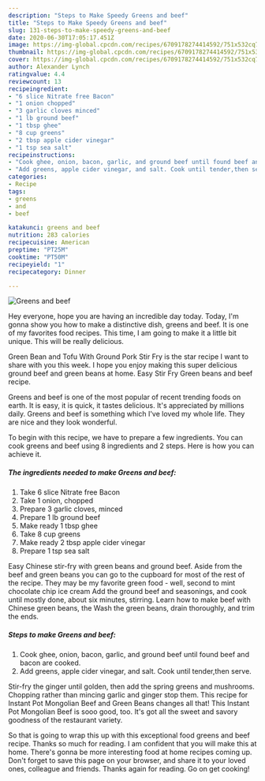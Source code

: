 ```yaml
---
description: "Steps to Make Speedy Greens and beef"
title: "Steps to Make Speedy Greens and beef"
slug: 131-steps-to-make-speedy-greens-and-beef
date: 2020-06-30T17:05:17.451Z
image: https://img-global.cpcdn.com/recipes/6709178274414592/751x532cq70/greens-and-beef-recipe-main-photo.jpg
thumbnail: https://img-global.cpcdn.com/recipes/6709178274414592/751x532cq70/greens-and-beef-recipe-main-photo.jpg
cover: https://img-global.cpcdn.com/recipes/6709178274414592/751x532cq70/greens-and-beef-recipe-main-photo.jpg
author: Alexander Lynch
ratingvalue: 4.4
reviewcount: 13
recipeingredient:
- "6 slice Nitrate free Bacon"
- "1 onion chopped"
- "3 garlic cloves minced"
- "1 lb ground beef"
- "1 tbsp ghee"
- "8 cup greens"
- "2 tbsp apple cider vinegar"
- "1 tsp sea salt"
recipeinstructions:
- "Cook ghee, onion, bacon, garlic, and ground beef until found beef and bacon are cooked."
- "Add greens, apple cider vinegar, and salt. Cook until tender,then serve."
categories:
- Recipe
tags:
- greens
- and
- beef

katakunci: greens and beef 
nutrition: 283 calories
recipecuisine: American
preptime: "PT25M"
cooktime: "PT50M"
recipeyield: "1"
recipecategory: Dinner

---
```



![Greens and beef](https://img-global.cpcdn.com/recipes/6709178274414592/751x532cq70/greens-and-beef-recipe-main-photo.jpg)

Hey everyone, hope you are having an incredible day today. Today, I'm gonna show you how to make a distinctive dish, greens and beef. It is one of my favorites food recipes. This time, I am going to make it a little bit unique. This will be really delicious.

Green Bean and Tofu With Ground Pork Stir Fry is the star recipe I want to share with you this week. I hope you enjoy making this super delicious ground beef and green beans at home. Easy Stir Fry Green beans and beef recipe.

Greens and beef is one of the most popular of recent trending foods on earth. It is easy, it is quick, it tastes delicious. It's appreciated by millions daily. Greens and beef is something which I've loved my whole life. They are nice and they look wonderful.


To begin with this recipe, we have to prepare a few ingredients. You can cook greens and beef using 8 ingredients and 2 steps. Here is how you can achieve it.

##### The ingredients needed to make Greens and beef:

1. Take 6 slice Nitrate free Bacon
1. Take 1 onion, chopped
1. Prepare 3 garlic cloves, minced
1. Prepare 1 lb ground beef
1. Make ready 1 tbsp ghee
1. Take 8 cup greens
1. Make ready 2 tbsp apple cider vinegar
1. Prepare 1 tsp sea salt


Easy Chinese stir-fry with green beans and ground beef. Aside from the beef and green beans you can go to the cupboard for most of the rest of the recipe. They may be my favorite green food - well, second to mint chocolate chip ice cream Add the ground beef and seasonings, and cook until mostly done, about six minutes, stirring. Learn how to make beef with Chinese green beans, the Wash the green beans, drain thoroughly, and trim the ends. 

##### Steps to make Greens and beef:

1. Cook ghee, onion, bacon, garlic, and ground beef until found beef and bacon are cooked.
1. Add greens, apple cider vinegar, and salt. Cook until tender,then serve.


Stir-fry the ginger until golden, then add the spring greens and mushrooms. Chopping rather than mincing garlic and ginger stop them. This recipe for Instant Pot Mongolian Beef and Green Beans changes all that! This Instant Pot Mongolian Beef is sooo good, too. It&#39;s got all the sweet and savory goodness of the restaurant variety. 

So that is going to wrap this up with this exceptional food greens and beef recipe. Thanks so much for reading. I am confident that you will make this at home. There's gonna be more interesting food at home recipes coming up. Don't forget to save this page on your browser, and share it to your loved ones, colleague and friends. Thanks again for reading. Go on get cooking!
